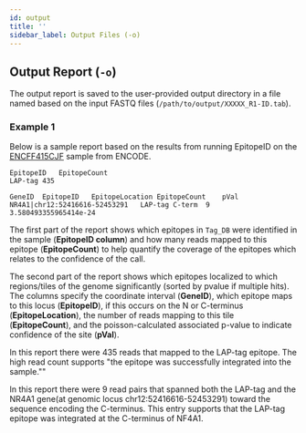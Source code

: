 ```yaml
---
id: output
title: ''
sidebar_label: Output Files (-o)
---
```


## Output Report (`-o`)

The output report is saved to the user-provided output directory in a file named based on the input FASTQ files (`/path/to/output/XXXXX_R1-ID.tab`).

### Example 1
Below is a sample report based on the results from running EpitopeID on the [ENCFF415CJF][ENCFF415CJF] sample from ENCODE.

```
EpitopeID	EpitopeCount
LAP-tag	435

GeneID	EpitopeID	EpitopeLocation	EpitopeCount	pVal
NR4A1|chr12:52416616-52453291	LAP-tag	C-term	9	3.580493355965414e-24
```

The first part of the report shows which epitopes in `Tag_DB` were identified in the sample (**EpitopeID column**) and how many reads mapped to this epitope (**EpitopeCount**) to help quantify the coverage of the epitopes which relates to the confidence of the call.

The second part of the report shows which epitopes localized to which regions/tiles of the genome significantly (sorted by pvalue if multiple hits). The columns specify the coordinate interval (**GeneID**), which epitope maps to this locus (**EpitopeID**), if this occurs on the N or C-terminus (**EpitopeLocation**), the number of reads mapping to this tile (**EpitopeCount**), and the poisson-calculated associated p-value to indicate confidence of the site (**pVal**).

In this report there were 435 reads that mapped to the LAP-tag epitope. The high read count supports "the epitope was successfully integrated into the sample.""

In this report there were 9 read pairs that spanned both the LAP-tag and the NR4A1 gene(at genomic locus chr12:52416616-52453291) toward the sequence encoding the C-terminus. This entry supports that the LAP-tag epitope was integrated at the C-terminus of NF4A1.

[ENCFF415CJF]:https://www.encodeproject.org/files/ENCFF415CJF/

